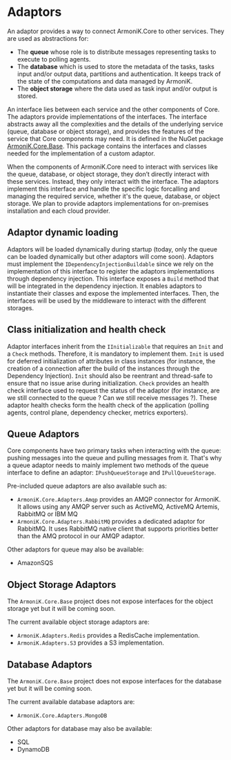# Adaptors

An adaptor provides a way to connect ArmoniK.Core to other services. They are used as abstractions for:

- The **queue** whose role is to distribute messages representing tasks to execute to polling agents.
- The **database** which is used to store the metadata of the tasks, tasks input and/or output data, partitions and authentication.
It keeps track of the state of the computations and data managed by ArmoniK.
- The **object storage** where the data used as task input and/or output is stored.

An interface lies between each service and the other components of Core. The adaptors provide implementations of the interfaces. The interface abstracts away all the complexities and the details of the underlying service (queue, database or object storage), and provides the features of the service that Core components may need. It is defined in the NuGet package [ArmoniK.Core.Base](https://www.nuget.org/packages/ArmoniK.Core.Base/). This package contains the interfaces and classes needed for the implementation of a custom adaptor.

When the components of ArmoniK.Core need to interact with services like the queue, database, or object storage, they don’t directly interact with these services. Instead, they only interact with the interface. The adaptors implement this interface and handle the specific logic forcalling and managing the required service, whether it's the queue, database, or object storage. We plan to provide adaptors implementations for on-premises installation and each cloud provider.

## Adaptor dynamic loading

Adaptors will be loaded dynamically during startup (today, only the queue can be loaded dynamically but other adaptors will come soon). Adaptors must implement the `IDependencyInjectionBuildable` since we rely on the implementation of this interface to register the adaptors implementations through dependency injection.
This interface exposes a `Build` method that will be integrated in the dependency injection.
It enables adaptors to instantiate their classes and expose the implemented interfaces.
Then, the interfaces will be used by the middleware to interact with the different storages.

## Class initialization and health check

Adaptor interfaces inherit from the `IInitializable` that requires an `Init` and a `Check` methods.
Therefore, it is mandatory to implement them.
`Init` is used for deferred initialization of attributes in class instances (for instance, the creation of a connection after the build of the instances through the Dependency Injection).
`Init` should also be reentrant and thread-safe to ensure that no issue arise during initialization.
`Check` provides an health check interface used to request the status of the adaptor (for instance, are we still connected to the queue ? Can we still receive messages ?).
These adaptor health checks form the health check of the application (polling agents, control plane, dependency checker, metrics exporters).

## Queue Adaptors

Core components have two primary tasks when interacting with the queue: pushing messages into the queue and pulling messages from it. That's why a queue adaptor needs to mainly implement two methods of the queue interface to define an adaptor: `IPushQueueStorage` and `IPullQueueStorage`.

Pre-included queue adaptors are also available such as:

- `ArmoniK.Core.Adapters.Amqp` provides an AMQP connector for ArmoniK.
It allows using any AMQP server such as ActiveMQ, ActiveMQ Artemis, RabbitMQ or IBM MQ
- `ArmoniK.Core.Adapters.RabbitMQ` provides a dedicated adaptor for RabbitMQ.
It uses RabbitMQ native client that supports priorities better than the AMQ protocol in our AMQP adaptor.

Other adaptors for queue may also be available:

- AmazonSQS

## Object Storage Adaptors

The `ArmoniK.Core.Base` project does not expose interfaces for the object storage yet but it will be coming soon.

The current available object storage adaptors are:

- `ArmoniK.Adapters.Redis` provides a RedisCache implementation.
- `ArmoniK.Adapters.S3` provides a S3 implementation.

## Database Adaptors

The `ArmoniK.Core.Base` project does not expose interfaces for the database yet but it will be coming soon.

The current available database adaptors are:

- `ArmoniK.Core.Adapters.MongoDB`

Other adaptors for database may also be available:

- SQL
- DynamoDB
